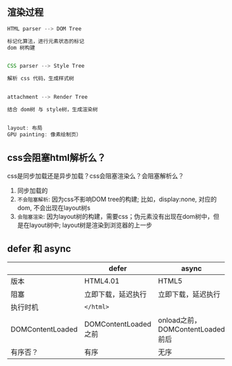 ## 渲染过程



```jsx
HTML parser --> DOM Tree

标记化算法，进行元素状态的标记
dom 树构建


CSS parser --> Style Tree

解析 css 代码，生成样式树


attachment --> Render Tree

结合 dom树 与 style树，生成渲染树


layout: 布局
GPU painting: 像素绘制页）
```

## css会阻塞html解析么？


css是同步加载还是异步加载？css会阻塞渲染么？会阻塞解析么？

1. 同步加载的
2. `不会阻塞解析`:  因为css不影响DOM tree的构建; 比如，display:none, 对应的dom, 不会出现在layout树s
3. `会阻塞渲染`:  因为layout树的构建，需要css；伪元素没有出现在dom树中，但是在layout树中; layout树是渲染到浏览器的上一步



## defer 和 async

|                  | defer                 | async                             |
|------------------|-----------------------|-----------------------------------|
| 版本             | HTML4.01              | HTML5                             |
| 阻塞             | 立即下载，延迟执行    | 立即下载，延迟执行                |
| 执行时机         | `</html>`             |                                   |
| DOMContentLoaded | DOMContentLoaded 之前 | onload之前，DOMContentLoaded 前后 |
| 有序否？         | 有序                  | 无序                              |
